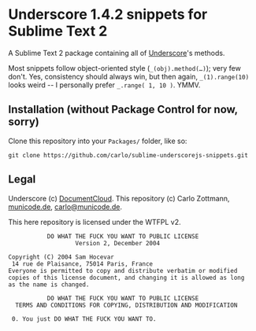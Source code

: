 # Underscore 1.4.2 snippets for Sublime Text 2

A Sublime Text 2 package containing all of [Underscore](http://underscorejs.org/)'s methods.

Most snippets follow object-oriented style (`_(obj).method(…)`); very few don't.  Yes, consistency should always win, but then again, `_(1).range(10)` looks weird -- I personally prefer `_.range( 1, 10 )`.  YMMV.


## Installation (without Package Control for now, sorry)

Clone this repository into your `Packages/` folder, like so:

    git clone https://github.com/carlo/sublime-underscorejs-snippets.git


## Legal

Underscore (c) [DocumentCloud](http://underscorejs.org/).  This repository (c) Carlo Zottmann, [municode.de](http://municode.de/), carlo@municode.de.

This here repository is licensed under the WTFPL v2.

               DO WHAT THE FUCK YOU WANT TO PUBLIC LICENSE
                       Version 2, December 2004
    
    Copyright (C) 2004 Sam Hocevar
     14 rue de Plaisance, 75014 Paris, France
    Everyone is permitted to copy and distribute verbatim or modified
    copies of this license document, and changing it is allowed as long
    as the name is changed.
    
               DO WHAT THE FUCK YOU WANT TO PUBLIC LICENSE
      TERMS AND CONDITIONS FOR COPYING, DISTRIBUTION AND MODIFICATION
    
     0. You just DO WHAT THE FUCK YOU WANT TO.

